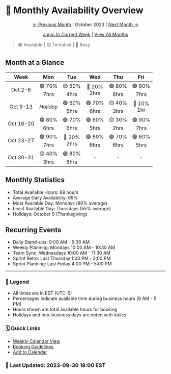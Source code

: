 # 📅 Monthly Availability Overview

<div align="center">

[← Previous Month](./2023-09.md) | October 2023 | [Next Month →](./2023-11.md)

[Jump to Current Week](./README.md) | [View All Months](./calendar-index.md)
</div>

> 🟢 Available | 🟡 Tentative | 🔴 Busy 

## Month at a Glance

| Week | Mon | Tue | Wed | Thu | Fri |
|:----:|:---:|:---:|:---:|:---:|:---:|
| Oct 2-6 | 🟢 70%<br>7hrs | 🟡 50%<br>4hrs | 🔴 20%<br>2hrs | 🟢 80%<br>6hrs | 🟢 90%<br>7hrs |
| Oct 9-13 | *Holiday* | 🟢 60%<br>5hrs | 🟢 70%<br>6hrs | 🟡 40%<br>3hrs | 🔴 10%<br>1hr |
| Oct 16-20 | 🟢 80%<br>6hrs | 🟢 70%<br>6hrs | 🟢 60%<br>5hrs | 🟡 30%<br>2hrs | 🟢 90%<br>7hrs |
| Oct 23-27 | 🟢 90%<br>7hrs | 🔴 20%<br>2hrs | 🟢 80%<br>6hrs | 🟢 70%<br>6hrs | 🟢 60%<br>5hrs |
| Oct 30-31 | 🟡 40%<br>3hrs | 🟢 80%<br>6hrs | - | - | - |

## Monthly Statistics
- Total Available Hours: 89 hours
- Average Daily Availability: 65%
- Most Available Day: Mondays (80% average)
- Least Available Day: Thursdays (55% average)
- Holidays: October 9 (Thanksgiving)

## Recurring Events
- Daily Stand-ups: 9:00 AM - 9:30 AM
- Weekly Planning: Mondays 10:00 AM - 10:30 AM
- Team Sync: Wednesdays 10:00 AM - 11:30 AM
- Sprint Retro: Last Thursday 1:00 PM - 3:00 PM
- Sprint Planning: Last Friday 4:00 PM - 5:00 PM

---
### 📝 Legend
- All times are in EST (UTC-5)
- Percentages indicate available time during business hours (9 AM - 5 PM)
- Hours shown are total available hours for booking
- Holidays and non-business days are noted with *italics*

### 🗓️ Quick Links
- [Weekly Calendar View](./README.md)
- [Booking Guidelines](./booking-guidelines.md)
- [Add to Calendar](./calendar.ics)

### 🔄 Last Updated: 2023-09-30 18:00 EST
